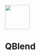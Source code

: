 <div align="left">
  <img src="https://github.com/hochej/blob/master/QBlend/docs/logo.svg" height="80px"/>
</div>

# QBlend
